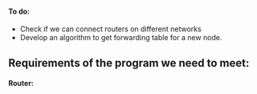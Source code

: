 #### To do:

* Check if we can connect routers on different networks
* Develop an algorithm to get forwarding table for a new node.


## Requirements of the program we need to meet:

#### Router:
